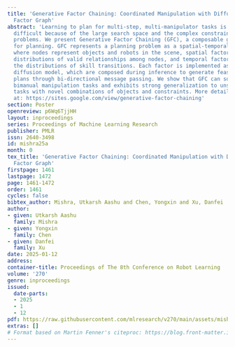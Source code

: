 ```yaml
---
title: 'Generative Factor Chaining: Coordinated Manipulation with Diffusion-based
  Factor Graph'
abstract: 'Learning to plan for multi-step, multi-manipulator tasks is notoriously
  difficult because of the large search space and the complex constraint satisfaction
  problems. We present Generative Factor Chaining (GFC), a composable generative model
  for planning. GFC represents a planning problem as a spatial-temporal factor graph,
  where nodes represent objects and robots in the scene, spatial factors capture the
  distributions of valid relationships among nodes, and temporal factors represent
  the distributions of skill transitions. Each factor is implemented as a modular
  diffusion model, which are composed during inference to generate feasible long-horizon
  plans through bi-directional message passing. We show that GFC can solve complex
  bimanual manipulation tasks and exhibits strong generalization to unseen planning
  tasks with novel combinations of objects and constraints. More details can be found
  at: https://sites.google.com/view/generative-factor-chaining'
section: Poster
openreview: p6Wq6TjjHH
layout: inproceedings
series: Proceedings of Machine Learning Research
publisher: PMLR
issn: 2640-3498
id: mishra25a
month: 0
tex_title: 'Generative Factor Chaining: Coordinated Manipulation with Diffusion-based
  Factor Graph'
firstpage: 1461
lastpage: 1472
page: 1461-1472
order: 1461
cycles: false
bibtex_author: Mishra, Utkarsh Aashu and Chen, Yongxin and Xu, Danfei
author:
- given: Utkarsh Aashu
  family: Mishra
- given: Yongxin
  family: Chen
- given: Danfei
  family: Xu
date: 2025-01-12
address:
container-title: Proceedings of The 8th Conference on Robot Learning
volume: '270'
genre: inproceedings
issued:
  date-parts:
  - 2025
  - 1
  - 12
pdf: https://raw.githubusercontent.com/mlresearch/v270/main/assets/mishra25a/mishra25a.pdf
extras: []
# Format based on Martin Fenner's citeproc: https://blog.front-matter.io/posts/citeproc-yaml-for-bibliographies/
---
```

